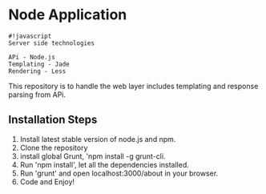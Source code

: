 # Node Application

```
#!javascript
Server side technologies

APi - Node.js
Templating - Jade
Rendering - Less

```

This repository is to handle the web layer includes templating and response parsing from APi.

## Installation Steps ##
1. Install latest stable version of node.js and npm.
2. Clone the repository
3. install global Grunt, 'npm install -g grunt-cli.
4. Run 'npm install', let all the dependencies installed.
6. Run 'grunt' and open localhost:3000/about in your browser.
7. Code and Enjoy!
